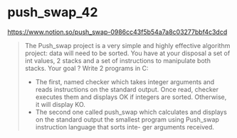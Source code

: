 # push_swap_42

https://www.notion.so/push_swap-0986cc43f5b54a7a8c03277bbf4c3dcd

>The Push_swap project is a very simple and highly effective algorithm project: data will need to be sorted. You have at your disposal a set of int values, 2 stacks and a set of instructions to manipulate both stacks.
Your goal ? Write 2 programs in C:
> - The first, named checker which takes integer arguments and reads instructions on the standard output. Once read, checker executes them and displays OK if integers are sorted. Otherwise, it will display KO.
> - The second one called push_swap which calculates and displays on the standard output the smallest program using Push_swap instruction language that sorts inte- ger arguments received.
